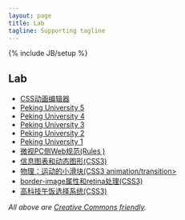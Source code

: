 ```yaml
---
layout: page
title: Lab
tagline: Supporting tagline
---
```

{% include JB/setup %}

<h2>Lab</h2>
<ul class="posts">
    <li><a href="http://www.futurefriendly.cn/cssanimate/demo/">CSS动画编辑器</a></li>
    <li><a href="http://www.bennychia.com/pku-en-2015b/" target="_blank">Peking University 5</a></li>
    <li><a href="http://www.bennychia.com/pku-en-2015/" target="_blank">Peking University 4</a></li>
    <li><a href="http://www.bennychia.com/pku-en/" target="_blank">Peking University 3</a></li>
    <li><a href="http://www.bennychia.com/pku-en-b/" target="_blank">Peking University 2</a></li>
    <li><a href="http://www.bennychia.com/pku-en-a/" target="_blank">Peking University 1</a></li>
    <li><a href="http://z.weishi.qq.com/rule_file.html" target="_blank">微视PC侧Web规范(Rules
    	)</a></li>
    <li><a href="http://www.bennychia.com/lab/mg/index.html" target="_blank">信息图表和动态图形(CSS3)</a></li>
    <li><a href="http://www.bennychia.com/lab/cssanimation" target="_blank">物理：运动的小滑块(CSS3 animation/transition></li>
    <li><a href="http://www.bennychia.com/lab/borderimage" target="_blank">border-image属性和retina处理(CSS3)</a></li>
    <li><a href="http://www.bennychia.com/traditional-decision-maker" target="_blank">高科技午饭选择系统(CSS3)</a></li>
</ul>

*All above are [Creative Commons friendly](http://creativecommons.org/licenses/by/3.0).*